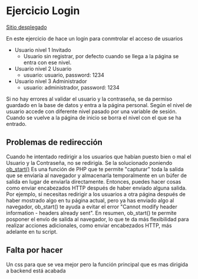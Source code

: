 # Ejercicio Login

[Sitio desplegado](https://oswaldo.dev/ejercicios/login/)

En este ejercicio de hace un login para conmtrolar el acceso de usuarios
- Usuario nivel 1 Invitado
    - Usuario sin registrar, por defecto cuando se llega a la página se entra con ese nivel.
- Usuario nivel 2 Usuario 
    - usuario: usuario, password: 1234
- Usuario nivel 3 Administrador
    - usuario: administrador, password: 1234

Si no hay errores al validar el usuario y la contraseña, se da permiso guardado en la base de datos y entra a la página personal.
Según el nivel de usuario accede con diferente nivel pasado por una variable de sesión.
Cuando se vuelve a la página de inicio se borra el nivel con el que se ha entrado.

## Problemas de redirección
Cuando he intentado redirigir a los usuarios que habían puesto bien o mal el Usuario y la Contraseña, no se redirigía.
Se la solucionado poniendo [ob_start()](https://www.php.net/manual/en/function.ob-start.php)
Es una función de PHP que te permite "capturar" toda la salida que se enviaría al navegador y almacenarla temporalmente en un búfer de salida en lugar de enviarla directamente. Entonces, puedes hacer cosas como enviar encabezados HTTP después de haber enviado alguna salida.
Por ejemplo, si necesitas redirigir a los usuarios a otra página después de haber mostrado algo en tu página actual, pero ya has enviado algo al navegador, ob_start() te ayuda a evitar el error "Cannot modify header information - headers already sent".
En resumen, ob_start() te permite posponer el envío de salida al navegador, lo que te da más flexibilidad para realizar acciones adicionales, como enviar encabezados HTTP, más adelante en tu script.

## Falta por hacer
Un css para que se vea mejor pero la función principal que es mas dirigida a backend está acabada